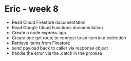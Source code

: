 # Eric - week 8
* Read Cloud Firestore documentation
* Read Google Cloud Functions documentation
* Create a node express app
* Create one get route to connect to an item in a collection
* Retrieve items from Firestore
* send payload back to caller via response object
* handle the error via the .catch in the promise
